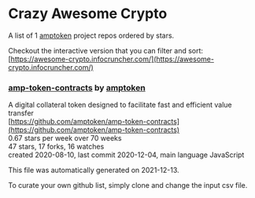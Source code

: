 # Crazy Awesome Crypto
A list of 1 [amptoken](https://github.com/amptoken) project repos ordered by stars.  

Checkout the interactive version that you can filter and sort: 
[https://awesome-crypto.infocruncher.com/](https://awesome-crypto.infocruncher.com/)  


### [amp-token-contracts](https://github.com/amptoken/amp-token-contracts) by [amptoken](https://github.com/amptoken)  
A digital collateral token designed to facilitate fast and efficient value transfer  
[https://github.com/amptoken/amp-token-contracts](https://github.com/amptoken/amp-token-contracts)  
0.67 stars per week over 70 weeks  
47 stars, 17 forks, 16 watches  
created 2020-08-10, last commit 2020-12-04, main language JavaScript  


This file was automatically generated on 2021-12-13.  

To curate your own github list, simply clone and change the input csv file.  